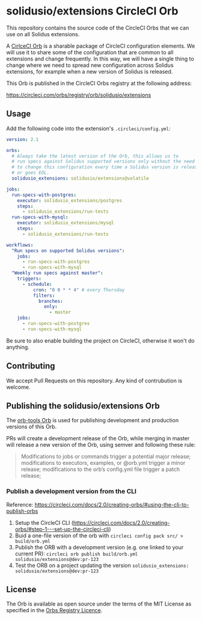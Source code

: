# solidusio/extensions CircleCI Orb

This repository contains the source code of the CircleCI Orbs that we can
use on all Solidus extensions.

A [CirlceCI Orb](https://circleci.com/docs/2.0/orb-intro/) is a sharable
package of CircleCI configuration elements. We will use it to share some
of the configuration that are common to all extensions and change frequently.
In this way, we will have a single thing to change where we need to spread
new configuration across Solidus extensions, for example when a new version
of Solidus is released.

This Orb is published in the CircleCI Orbs registry at the following address:

https://circleci.com/orbs/registry/orb/solidusio/extensions

## Usage

Add the following code into the extension's `.circleci/config.yml`:

```yml
version: 2.1

orbs:
  # Always take the latest version of the Orb, this allows us to
  # run specs against Solidus supported versions only without the need
  # to change this configuration every time a Solidus version is released
  # or goes EOL.
  solidusio_extensions: solidusio/extensions@volatile

jobs:
  run-specs-with-postgres:
    executor: solidusio_extensions/postgres
    steps:
      - solidusio_extensions/run-tests
  run-specs-with-mysql:
    executor: solidusio_extensions/mysql
    steps:
      - solidusio_extensions/run-tests

workflows:
  "Run specs on supported Solidus versions":
    jobs:
      - run-specs-with-postgres
      - run-specs-with-mysql
  "Weekly run specs against master":
    triggers:
      - schedule:
          cron: "0 0 * * 4" # every Thursday
          filters:
            branches:
              only:
                - master
    jobs:
      - run-specs-with-postgres
      - run-specs-with-mysql
```

Be sure to also enable building the project on CircleCI, otherwise it won't
do anything.

## Contributing

We accept Pull Requests on this repository. Any kind of contrubution is welcome.

## Publishing the solidusio/extensions Orb

The [orb-tools Orb](https://github.com/CircleCI-Public/orb-tools-orb) is used
for publishing development and production versions of this Orb.

PRs will create a development release of the Orb, while merging in master will
release a new version of the Orb, using semver and following these rule:

> Modifications to jobs or commands trigger a potential major release;
> modifications to executors, examples, or @orb.yml trigger a minor release;
> modifications to the orb’s config.yml file trigger a patch release;

### Publish a development version from the CLI

Reference: https://circleci.com/docs/2.0/creating-orbs/#using-the-cli-to-publish-orbs

1. Setup the CircleCI CLI (https://circleci.com/docs/2.0/creating-orbs/#step-1---set-up-the-circleci-cli)
2. Buid a one-file version of the orb with `circleci config pack src/ > build/orb.yml`
3. Publish the ORB with a development version (e.g. one linked to your current PR): `circleci orb publish build/orb.yml solidusio/extensions@dev:pr-123`
4. Test the ORB on a project updating the version `solidusio_extensions: solidusio/extensions@dev:pr-123`

## License

The Orb is available as open source under the terms of the MIT License
as specified in the [Orbs Registry Licence](https://circleci.com/orbs/registry/licensing).
